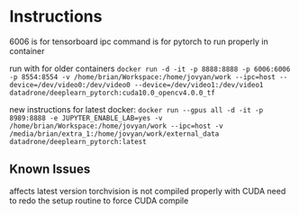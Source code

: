 # Instructions

6006 is for tensorboard
ipc command is for pytorch to run properly in container

run with for older containers 
`docker run -d -it -p 8888:8888 -p 6006:6006 -p 8554:8554 -v /home/brian/Workspace:/home/jovyan/work --ipc=host --device=/dev/video0:/dev/video0 --device=/dev/video1:/dev/video1 datadrone/deeplearn_pytorch:cuda10.0_opencv4.0.0_tf`

new instructions for latest docker:
`docker run --gpus all -d -it -p 8989:8888 -e JUPYTER_ENABLE_LAB=yes -v /home/brian/Workspace:/home/jovyan/work --ipc=host -v /media/brian/extra_1:/home/jovyan/work/external_data datadrone/deeplearn_pytorch:latest`

## Known Issues
affects latest version
torchvision is not compiled properly with CUDA need to redo the setup routine to force CUDA compile